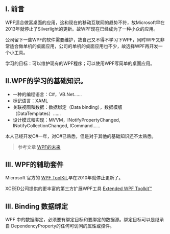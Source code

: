 ## I. 前言
WPF适合做富桌面的应用，这和现在的移动互联网的趋势不符，故Microsoft早在2013年就停止了Silverlight的更新。故WPF现在已经成为了一种小众的应用。

公司留下一些WPF的软件需要维护，故自己又不得不学习下WPF，同时WPF又非常适合做单机的桌面应用，公司的单机的桌面应用也不少，故选择WPF再开发一个小工具。

学习的目标：可以维护现有的WPF程序；可以使用WPF写简单的桌面应用。

## II.WPF的学习的基础知识。

- 一种的编程语言：C#，VB.Net……
- 标记语言：XAML
- 关联视图和数据：数据绑定（Data binding），数据模版（DataTemplates）……
- 设计模式和实现：MVVM，INotifyPropertyChanged, INotifyCollectionChanged, ICommand……

本人已经开发C#一年，对C#已熟悉，但是对于其他的基础知识还不太熟悉。

>参考文章 [WPF的未来](https://my.oschina.net/powertoolsteam/blog/356596)

## III. WPF的辅助套件

Microsoft 官方的 [WPF ToolKit](https://wpf.codeplex.com/),早在2010年就停止更新了。

XCEED公司提供的更丰富的第三方扩展WPF工具 [Extended WPF Toolkit™](https://wpftoolkit.codeplex.com/)

## III. Binding 数据绑定

WPF 中的数据绑定，必须要有绑定目标和要绑定的数据源。绑定目标可以是继承自 DependencyProperty的任何可访问的属性或控件。
